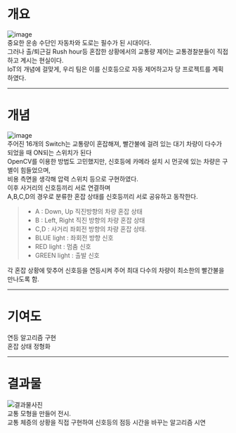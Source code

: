 개요
===
![image](https://user-images.githubusercontent.com/68212288/87283673-7f1e0f80-c530-11ea-8470-1c9a82264d55.png)  
중요한 운송 수단인 자동차와 도로는 필수가 된 시대이다.  
그러나 출/퇴근길 Rush hour등 혼잡한 상황에서의 교통량 제어는 교통경찰분들이 직접 하고 계시는 현실이다.  
IoT의 개념에 걸맞게, 우리 팀은 이를 신호등으로 자동 제어하고자 당 프로젝트를 계획하였다.  

---------------------------------------------------------

개념
===
![image](https://user-images.githubusercontent.com/68212288/87283464-49792680-c530-11ea-9ad8-a0dd017cfb5c.png)  
주어진 16개의 Switch는 교통량이 혼잡해져, 빨간불에 걸려 있는 대기 차량이 다수가 되었을 때 ON되는 스위치가 된다  
OpenCV를 이용한 방법도 고민했지만, 신호등에 카메라 설치 시 먼곳에 있는 차량은 구별이 힘들었으며,  
비용 측면을 생각해 압력 스위치 등으로 구현하였다.  
이후 사거리의 신호등끼리 서로 연결하며  
A,B,C,D의 경우로 분류한 혼잡 상태를 신호등끼리 서로 공유하고 동작한다.  
>+ A : Down, Up 직진방향의 차량 혼잡 상태
>+ B : Left, Right 직진 방향의 차량 혼잡 상태
>+ C,D : 사거리 좌회전 방향의 차량 혼잡 상태.  
>+ BLUE light : 좌회전 방향 신호  
>+ RED light : 멈춤 신호  
>+ GREEN light : 출발 신호  

각 혼잡 상황에 맞추어 신호등을 연등시켜 주어 최대 다수의 차량이 최소한의 빨간불을 만나도록 함.  

---------------------------------------------------------

기여도
===
연등 알고리즘 구현  
혼잡 상태 정형화  

---------------------------------------------------------

결과물 
====
![결과물사진](https://user-images.githubusercontent.com/68212288/87282950-c22bb300-c52f-11ea-8767-284cc845b3e7.jpg)  
교통 모형을 만들어 전시.  
교통 체증의 상황을 직접 구현하여 신호등의 점등 시간을 바꾸는 알고리즘 시연

